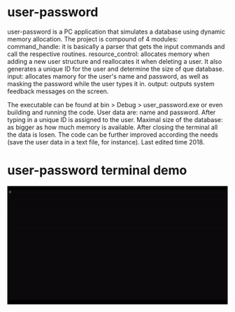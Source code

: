 # user-password
  user-password is a PC application that simulates a database using dynamic memory allocation. The project is compound of 4 modules:
command_handle: it is basically a parser that gets the input commands and call the respective routines.
resource_control: allocates memory when adding a new user structure and reallocates it when deleting a user. It also generates a unique ID 
for the user and determine the size of que database.
input: allocates mamory for the user's name and password, as well as masking the password while the user types it in.
output: outputs system feedback messages on the screen. 

  The executable can be found at bin > Debug > user_password.exe or even building and running the code. User data are: name and password. After 
  typing in a unique ID is assigned to the user. Maximal size of the database: as bigger as how much memory is available. After closing the terminal
  all the data is losen. The code can be further improved according the needs (save the user data in a text file, for instance). Last edited time 2018.


# user-password terminal demo

![](https://github.com/Benedito821/user-password/blob/master/user_psw_.gif)
